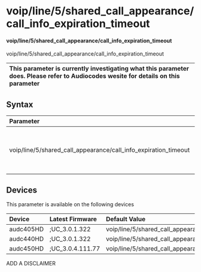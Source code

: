 ﻿---
description: voip/line/5/shared_call_appearance/call_info_expiration_timeout
search: false
---

# voip/line/5/shared_call_appearance/call_info_expiration_timeout

#### voip/line/5/shared_call_appearance/call_info_expiration_timeout

voip/line/5/shared_call_appearance/call_info_expiration_timeout


| This parameter is currently investigating what this parameter does. Please refer to Audiocodes wesite for details on this parameter | 
| :--- |

## Syntax
| Parameter | Syntax |
| :--- | :--- |
|voip/line/5/shared_call_appearance/call_info_expiration_timeout | {% raw %} undefined {% endraw %}|

## Devices
This parameter is available on the following devices

| Device | Latest Firmware | Default Value |
|:---|:---|:---|
| audc405HD | ;UC_3.0.1.322 | voip/line/5/shared_call_appearance/call_info_expiration_timeout=3600 
| audc440HD | ;UC_3.0.1.322 | voip/line/5/shared_call_appearance/call_info_expiration_timeout=3600 
| audc450HD | ;UC_3.0.4.111.77 | voip/line/5/shared_call_appearance/call_info_expiration_timeout=3600 

ADD A DISCLAIMER
